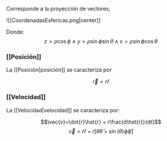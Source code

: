 
Corresponde a la proyección de vectores; 

![[CoordenadasEsfericas.png|center]]

Donde: 
$$z =\rho\cos\phi\;\land\;y=\rho\sin\phi\sin\theta\;\land\;x=\rho\sin\phi\cos\theta$$

### [[Posición]] 

La [[Posición|posición]] se caracteriza por 

$$\vec{r} = r\hat{r}$$ 
### [[Velocidad]] 

La [[Velocidad|velocidad]] se caracteriza por: 

$$\vec{v}=\dot{r}\hat{r} + r\frac{d\hat{r}}{dt}$$ $$\vec{v} = \dot{r}\hat{r} + r[\dot{\theta}\hat{\theta}+\sin(\theta)\dot{\phi}\hat{\phi}]$$ 